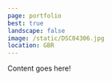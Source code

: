 ```yaml
---
page: portfolio
best: true
landscape: false
image: /static/DSC04306.jpg
location: GBR
---
```

Content goes here!

